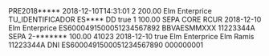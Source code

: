 <Document xmlns="urn:iso:std:iso:20022:tech:xsd:pain.008.001.02">
    <CstmrDrctDbtInitn>
        <GrpHdr>
            <MsgId>PRE2018*****</MsgId>
            <CreDtTm>2018-12-10T14:31:01</CreDtTm>
            <NbOfTxs>2</NbOfTxs>
            <CtrlSum>200.00</CtrlSum>
            <InitgPty>
                <Nm>Elm Enterprice</Nm>
                <Id>
                    <PrvtId>
                        <Othr>
                            <Id>TU_IDENTIFICADOR</Id>
                        </Othr>
                    </PrvtId>
                </Id>
            </InitgPty>
        </GrpHdr>
        <PmtInf>
            <PmtInfId>ES****</PmtInfId>
            <PmtMtd>DD</PmtMtd>
            <BtchBookg>true</BtchBookg>
            <NbOfTxs>1</NbOfTxs>
            <CtrlSum>100.00</CtrlSum>
            <PmtTpInf>
                <SvcLvl>
                    <Cd>SEPA</Cd>
                </SvcLvl>
                <LclInstrm>
                    <Cd>CORE</Cd>
                </LclInstrm>
                <SeqTp>RCUR</SeqTp>
            </PmtTpInf>
            <ReqdColltnDt>2018-12-10</ReqdColltnDt>
            <Cdtr>
                <Nm>Elm Enterprice</Nm>
            </Cdtr>
            <CdtrAcct>
                <Id>
                    <IBAN>ES6000491500051234567892</IBAN>
                </Id>
            </CdtrAcct>
            <CdtrAgt>
                <FinInstnId>
                    <BIC>BBVAESMMXXX</BIC>
                </FinInstnId>
            </CdtrAgt>
            <CdtrSchmeId>
                <Id>
                    <PrvtId>
                        <Othr>
                            <Id>11223344A</Id>
                            <SchmeNm>
                                <Prtry>SEPA</Prtry>
                            </SchmeNm>
                        </Othr>
                    </PrvtId>
                </Id>
            </CdtrSchmeId>
            <DrctDbtTxInf>
                <PmtId>
                    <EndToEndId>2-*******</EndToEndId>
                </PmtId>
                <InstdAmt Ccy="EUR">100.00</InstdAmt>
                <DrctDbtTx>
                    <MndtRltdInf>
                        <MndtId>41023</MndtId>
                        <DtOfSgntr>2018-12-10</DtOfSgntr>
                        <AmdmntInd>true</AmdmntInd>
                        <AmdmntInfDtls>
                            <OrgnlCdtrSchmeId>
                                <Nm>Elm Enterprice</Nm>
                            </OrgnlCdtrSchmeId>
                        </AmdmntInfDtls>
                    </MndtRltdInf>
                </DrctDbtTx>
                <DbtrAgt>
                    <FinInstnId/>
                </DbtrAgt>
                <Dbtr>
                    <Nm>Elm Ramis</Nm>
                    <Id>
                        <PrvtId>
                            <Othr>
                                <Id>11223344A</Id>
                                <Issr>DNI</Issr>
                            </Othr>
                        </PrvtId>
                    </Id>
                </Dbtr>
                <DbtrAcct>
                    <Id>
                        <IBAN>ES6000491500051234567890</IBAN>
                    </Id>
                </DbtrAcct>
                <RmtInf>
                    <Ustrd>000000001</Ustrd>
                </RmtInf>
            </DrctDbtTxInf>
        </PmtInf>
    </CstmrDrctDbtInitn>
</Document>